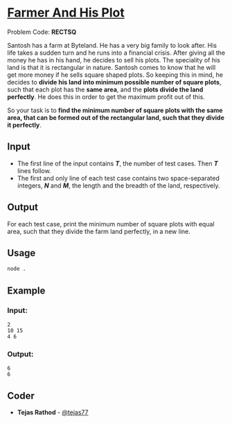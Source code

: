 
# [Farmer And His Plot](https://www.codechef.com/problems/RECTSQ)
Problem Code: **RECTSQ**

Santosh has a farm at Byteland. He has a very big family to look after. His life takes a sudden turn and he runs into a financial crisis. After giving all the money he has in his hand, he decides to sell his plots. The speciality of his land is that it is rectangular in nature. Santosh comes to know that he will get more money if he sells square shaped plots. So keeping this in mind, he decides to **divide his land into minimum possible number of square plots**, such that each plot has the **same area**, and the **plots divide the land perfectly**. He does this in order to get the maximum profit out of this.

So your task is to **find the minimum number of square plots with the same area, that can be formed out of the rectangular land, such that they divide it perfectly**.

## Input

- The first line of the input contains **_T_**, the number of test cases. Then **_T_** lines follow.
- The first and only line of each test case contains two space-separated integers, **_N_** and **_M_**, the length and the breadth of the land, respectively.

## Output

For each test case, print the minimum number of square plots with equal area, such that they divide the farm land perfectly, in a new line.

## Usage
```sh
node .
```
## Example
### Input:
```
2
10 15
4 6
```
### Output:
```
6
6
```

## Coder

* **Tejas Rathod** - [@tejas77](https://github.com/tejas77)
